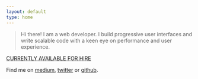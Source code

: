 ```yaml
---
layout: default
type: home
---
```


> Hi there! I am a web developer. I build progressive user interfaces and write scalable code with a keen eye on performance and user experience.

[CURRENTLY AVAILABLE FOR HIRE](mailto:jmenichelli@gmail.com)

Find me on [medium](https://medium.com/@jeremenichelli), [twitter](https://twitter.com/jeremenichelli) or&nbsp;[github](https://github.com/jeremenichelli).
